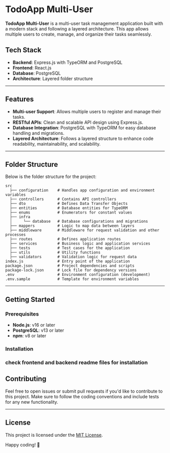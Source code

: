 # TodoApp Multi-User

**TodoApp Multi-User** is a multi-user task management application built with a modern stack and following a layered architecture. This app allows multiple users to create, manage, and organize their tasks seamlessly.

## Tech Stack

- **Backend**: Express.js with TypeORM and PostgreSQL
- **Frontend**: React.js
- **Database**: PostgreSQL
- **Architecture**: Layered folder structure

---

## Features

- **Multi-user Support**: Allows multiple users to register and manage their tasks.
- **RESTful APIs**: Clean and scalable API design using Express.js.
- **Database Integration**: PostgreSQL with TypeORM for easy database handling and migrations.
- **Layered Architecture**: Follows a layered structure to enhance code readability, maintainability, and scalability.

---

## Folder Structure

Below is the folder structure for the project:

```
src
  ├── configuration    # Handles app configuration and environment variables
  ├── controllers      # Contains API controllers
  ├── dto              # Defines Data Transfer Objects
  ├── entities         # Database entities for TypeORM
  ├── enums            # Enumerators for constant values
  ├── infra
  │     └── database   # Database configurations and migrations
  ├── mappers          # Logic to map data between layers
  ├── middleware       # Middleware for request validation and other processes
  ├── routes           # Defines application routes
  ├── services         # Business logic and application services
  ├── tests            # Test cases for the application
  ├── utils            # Utility functions
  ├── validators       # Validation logic for request data
index.js               # Entry point of the application
package.json           # Project dependencies and scripts
package-lock.json      # Lock file for dependency versions
.env                   # Environment configuration (development)
.env.sample            # Template for environment variables
```

---

## Getting Started

### Prerequisites

- **Node.js**: v16 or later
- **PostgreSQL**: v13 or later
- **npm**: v8 or later

### Installation

### check frontend and backend readme files for installation

## Contributing

Feel free to open issues or submit pull requests if you'd like to contribute to this project. Make sure to follow the coding conventions and include tests for any new functionality.

---

## License

This project is licensed under the [MIT License](LICENSE).

Happy coding! 🚀
